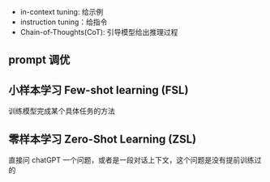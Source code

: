 



- in-context tuning: 给示例
- instruction tuning：给指令
- Chain-of-Thoughts(CoT): 引导模型给出推理过程



## prompt 调优

## 小样本学习 Few-shot learning (FSL)

训练模型完成某个具体任务的方法

## 零样本学习 Zero-Shot Learning (ZSL)

直接问 chatGPT 一个问题，或者是一段对话上下文，这个问题是没有提前训练过的
